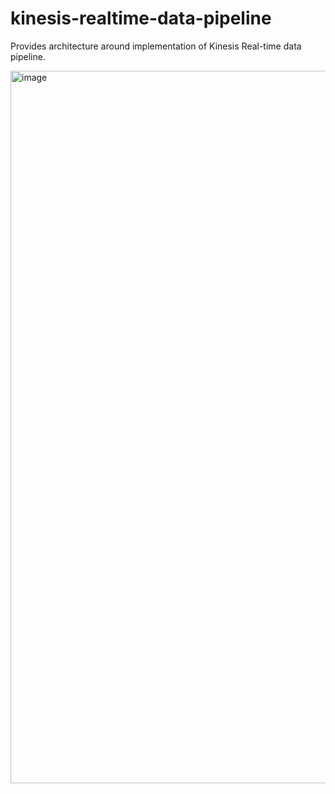 # kinesis-realtime-data-pipeline
Provides architecture around implementation of Kinesis Real-time data pipeline.

<img width="1140" alt="image" src="https://github.com/sudhir-malhan/kinesis-realtime-data-pipeline/assets/163328925/c301eb5d-f790-4640-8232-b1bdbfd4e8ee">
